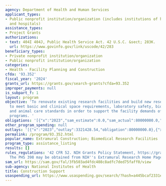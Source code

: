```yaml
---
agency: Department of Health and Human Services
applicant_types:
- Public nonprofit institution/organization (includes institutions of higher education
  and hospitals)
assistance_types:
- Project Grants
authorizations:
- text: 404I 404J, Public Health Service Act. 42 U.S.C. &sect; 283K.
  url: https://www.govinfo.gov/link/uscode/42/283
beneficiary_types:
- Private nonprofit institution/organization
- Public nonprofit institution/organization
categories:
- Health - Facility Planning and Construction
cfda: '93.352'
fiscal_year: '2024'
grants_url: https://grants.gov/search-grants?cfda=93.352
improper_payments: null
is_subpart_f: 1
layout: program
objective: 'To renovate existing research facilities and build new research facilities
  to meet basic and clinical space requirements, laboratory safety, biohazard containment,
  and animal care standards in order to support the facility demands of NIH research
  programs. '
obligations: '[{"x":"2023","sam_estimate":0.0,"sam_actual":80000000.0,"usa_spending_actual":86749089.0},{"x":"2024","sam_estimate":0.0,"sam_actual":80000000.0,"usa_spending_actual":74572491.9},{"x":"2025","sam_estimate":0.0,"sam_actual":0.0,"usa_spending_actual":-6749090.0}]'
other_program_spending: null
outlays: '[{"x":"2023","outlay":3321428.54,"obligation":80000000.0},{"x":"2024","outlay":478886.87,"obligation":78831967.0},{"x":"2025","outlay":0.0,"obligation":0.0}]'
permalink: /program/93.352.html
popular_name: Extramural Construction; Biomedical Research Facilities
program_type: assistance_listing
results: []
rules_regulations: '42 CFR 52. NIH Grants Policy Statement, https://grants.nih.gov/policy/nihgps/index.htm.
  The PHS 398 may be obtained from NIH''s Extramural Research Home Page: http://grants1.nih.gov/grants/oer.htm.'
sam_url: https://sam.gov/fal/3fb503ad4fdc408c8adfc7ded75faff0/view
sub-agency: National Institutes of Health
title: Construction Support
usaspending_url: https://www.usaspending.gov/search/?hash=a445bcaf2331e678c35519de59729fc3
---
```

